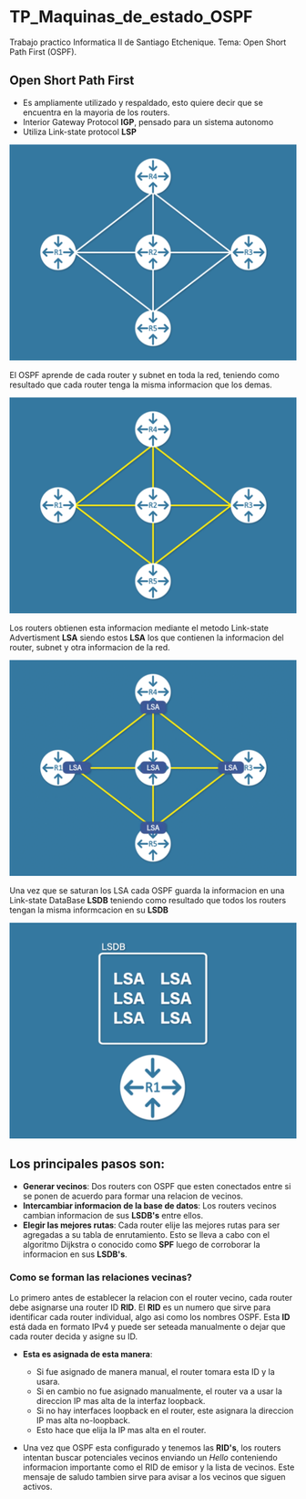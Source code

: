 # TP_Maquinas_de_estado_OSPF
Trabajo practico Informatica II de Santiago Etchenique. 
Tema: Open Short Path First (OSPF).

## Open Short Path First

-   Es ampliamente utilizado y respaldado, esto quiere decir que se encuentra en la mayoria de los routers.
-   Interior Gateway Protocol **IGP**, pensado para un sistema autonomo
-   Utiliza Link-state protocol **LSP**

![](Imagenes_TP/Screenshot%20from%202020-07-24%2019-01-43.png "Conexionado entre routers con OSPF")

El OSPF aprende de cada router y subnet en toda la red, teniendo como resultado que cada router tenga la misma informacion que los demas.

![](/Imagenes_TP/Screenshot%20from2020-07-24%2019-01-50.png "Busqueda de rutas")

Los routers obtienen esta informacion mediante el metodo Link-state Advertisment **LSA** siendo estos **LSA** los que contienen la informacion del router, subnet y otra informacion de la red.

![](/Imagenes_TP/Webp.net-gifmaker.gif "Flood de LSA's")

Una vez que se saturan los LSA cada OSPF guarda la informacion en una Link-state DataBase **LSDB** teniendo como resultado que todos los routers tengan la misma informcacion en su **LSDB**

![](/Imagenes_TP/Screenshot%20from%202020-07-24%2019-02-38.png "LSDB de un router")

##  Los principales pasos son:

-   **Generar vecinos**:    Dos routers con OSPF que esten conectados entre si se ponen de acuerdo para formar una relacion de vecinos.
-   **Intercambiar informacion de la base de datos**:   Los routers vecinos cambian informacion de sus **LSDB's** entre ellos.
-   **Elegir las mejores rutas**:   Cada router elije las mejores rutas para ser agregadas a su tabla de enrutamiento. Esto se lleva a cabo con el algoritmo Dijkstra o conocido como **SPF** luego de corroborar la informacion en sus **LSDB's**.

### Como se forman las relaciones vecinas?

Lo primero antes de establecer la relacion con el router vecino, cada router debe asignarse una router ID **RID**. El **RID** es un numero que sirve para identificar cada router individual, algo asi como los nombres OSPF. Esta **ID** está dada en formato IPv4 y puede ser seteada manualmente o dejar que cada router decida y asigne su ID.

-   **Esta es asignada de esta manera**:
    -   Si fue asignado de manera manual, el router tomara esta ID y la usara.
    -   Si en cambio no fue asignado manualmente, el router va a usar la direccion IP mas alta de la interfaz loopback.
    -   Si no hay interfaces loopback en el router, este asignara la direccion IP mas alta no-loopback.
    -   Esto hace que elija la IP mas alta en el router.

-   Una vez que OSPF esta configurado y tenemos las **RID's**, los routers intentan buscar potenciales vecinos enviando un *Hello* conteniendo informacion importante como el RID de emisor y la lista de vecinos. Este mensaje de saludo tambien sirve para avisar a los vecinos que siguen activos. 
